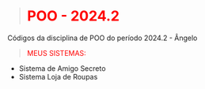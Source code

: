 ># <span style="color: RED"> POO - 2024.2 </span> 
Códigos da disciplina de POO do período 2024.2 - Ângelo

> <span style="color: RED"> MEUS SISTEMAS: </span>
- Sistema de Amigo Secreto
- Sistema Loja de Roupas

